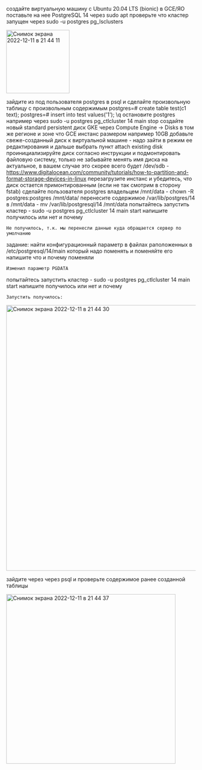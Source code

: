 создайте виртуальную машину c Ubuntu 20.04 LTS (bionic) в GCE/ЯО
поставьте на нее PostgreSQL 14 через sudo apt
проверьте что кластер запущен через sudo -u postgres pg_lsclusters

   <img width="168" alt="Снимок экрана 2022-12-11 в 21 44 11" src="https://user-images.githubusercontent.com/99620296/211612374-55dc6adb-835d-4c96-ba83-d025e0664b13.png">

зайдите из под пользователя postgres в psql и сделайте произвольную таблицу с произвольным содержимым
postgres=# create table test(c1 text);
postgres=# insert into test values('1');
\q
остановите postgres например через sudo -u postgres pg_ctlcluster 14 main stop
создайте новый standard persistent диск GKE через Compute Engine -> Disks в том же регионе и зоне что GCE инстанс размером например 10GB
добавьте свеже-созданный диск к виртуальной машине - надо зайти в режим ее редактирования и дальше выбрать пункт attach existing disk
проинициализируйте диск согласно инструкции и подмонтировать файловую систему, только не забывайте менять имя диска на актуальное, в вашем случае это скорее всего будет /dev/sdb - https://www.digitalocean.com/community/tutorials/how-to-partition-and-format-storage-devices-in-linux
перезагрузите инстанс и убедитесь, что диск остается примонтированным (если не так смотрим в сторону fstab)
сделайте пользователя postgres владельцем /mnt/data - chown -R postgres:postgres /mnt/data/
перенесите содержимое /var/lib/postgres/14 в /mnt/data - mv /var/lib/postgresql/14 /mnt/data
попытайтесь запустить кластер - sudo -u postgres pg_ctlcluster 14 main start
напишите получилось или нет и почему

    Не получилось, т.к. мы перенесли данные куда обращается сервер по умолчанию

задание: найти конфигурационный параметр в файлах раположенных в /etc/postgresql/14/main который надо поменять и поменяйте его
напишите что и почему поменяли

    Изменил параметр PGDATA

попытайтесь запустить кластер - sudo -u postgres pg_ctlcluster 14 main start
напишите получилось или нет и почему

    Запустить получилось:

   <img width="705" alt="Снимок экрана 2022-12-11 в 21 44 30" src="https://user-images.githubusercontent.com/99620296/211613294-58f13ab3-6345-439d-83a8-86d22678f739.png">

зайдите через через psql и проверьте содержимое ранее созданной таблицы

   <img width="450" alt="Снимок экрана 2022-12-11 в 21 44 37" src="https://user-images.githubusercontent.com/99620296/211614008-7fbebe04-0f60-4f5b-befd-591d13d6b9aa.png">

